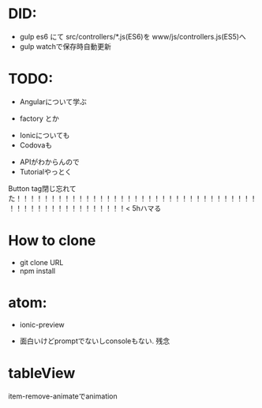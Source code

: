 # DID:

+ gulp es6 にて src/controllers/\*.js(ES6)を www/js/controllers.js(ES5)へ
+ gulp watchで保存時自動更新

# TODO:

+ Angularについて学ぶ
 - factory とか
+ Ionicについても
+ Codovaも
 - APIがわからんので
 - Tutorialやっとく


Button tag閉じ忘れてた！！！！！！！！！！！！！！！！！！！！！！！！！！！！！！！！！！！！！！！！！！！！！！！！！！！！< 5hハマる

# How to clone
+ git clone URL
+ npm install

# atom:
+ ionic-preview
 - 面白いけどpromptでないしconsoleもない. 残念

# tableView
item-remove-animateでanimation
